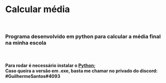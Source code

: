 <h1>Calcular média</h1><br>
<h3>Programa desenvolvido em python para calcular a média final na minha escola</h3><br>
<h4>Para rodar é necessário instalar o <a href="https://www.python.org/downloads/">Python</a>;<br>Caso queira a versão em .exe, basta me chamar no privado do discord: #<b>GuilhermeSantos#4093</b></h4>

